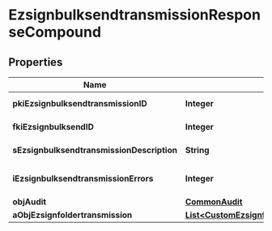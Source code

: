 

# EzsignbulksendtransmissionResponseCompound

## Properties

Name | Type | Description | Notes
------------ | ------------- | ------------- | -------------
**pkiEzsignbulksendtransmissionID** | **Integer** | The unique ID of the Ezsignbulksendtransmission | 
**fkiEzsignbulksendID** | **Integer** | The unique ID of the Ezsignbulksend | 
**sEzsignbulksendtransmissionDescription** | **String** | The description of the Ezsignbulksendtransmission | 
**iEzsignbulksendtransmissionErrors** | **Integer** | The number of errors during the Ezsignbulksendtransmission | 
**objAudit** | [**CommonAudit**](CommonAudit.md) |  | 
**aObjEzsignfoldertransmission** | [**List&lt;CustomEzsignfoldertransmissionResponse&gt;**](CustomEzsignfoldertransmissionResponse.md) |  | 




